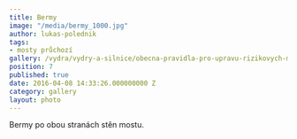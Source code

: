 ```yaml
---
title: Bermy
image: "/media/bermy_1000.jpg"
author: lukas-polednik
tags:
- mosty průchozí
gallery: /vydra/vydry-a-silnice/obecna-pravidla-pro-upravu-rizikovych-mist
position: 7
published: true
date: 2016-04-08 14:33:26.000000000 Z
category: gallery
layout: photo
---
```

Bermy po obou stranách stěn mostu.
